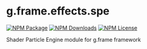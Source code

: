 # g.frame.effects.spe

[![NPM Package][npm]][npm-url]
[![NPM Downloads][npm-downloads]][npmtrends-url]
[![NPM License][npm-license]][mit-url]

Shader Particle Engine module for g.frame framework

[npm]: https://img.shields.io/npm/v/@g.frame/effects.spe?style=for-the-badge
[npm-url]: https://www.npmjs.com/package/@g.frame/effects.spe
[npm-downloads]: https://img.shields.io/npm/dw/@g.frame/effects.spe?style=for-the-badge
[npmtrends-url]: https://www.npmtrends.com/@g.frame/effects.spe
[npm-license]: https://img.shields.io/npm/l/@g.frame/effects.spe?style=for-the-badge
[mit-url]: https://opensource.org/licenses/MIT
